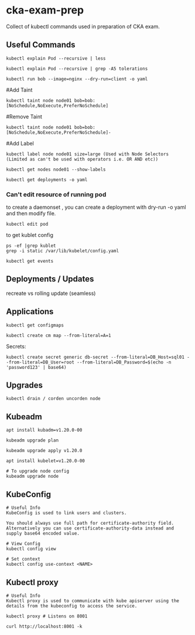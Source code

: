 # cka-exam-prep
Collect of kubectl commands used in preparation of CKA exam.

## Useful Commands

```shell
kubectl explain Pod --recursive | less
```

```shell
kubectl explain Pod --recursive | grep -A5 tolerations
```

```shell
kubectl run bob --image=nginx --dry-run=client -o yaml
```

#Add Taint
```shell
kubectl taint node node01 bob=bob:[NoSchedule,NoExecute,PreferNoSchedule]
```

#Remove Taint
```shell
kubectl taint node node01 bob=bob:[NoSchedule,NoExecute,PreferNoSchedule]-
```
#Add Label
```shell
kubectl label node node01 size=large (Used with Node Selectors (Limited as can't be used with operators i.e. OR AND etc))
```

```shell
kubectl get nodes node01 --show-labels
```
```shell
kubectl get deployments -o yaml
```

### Can't edit resource of running pod

to create a daemonset , you can create a deployment with dry-run -o yaml and then modify file.

```shell
kubectl edit pod
```

to get kublet config

```shell
ps -ef |grep kublet 
grep -i static /var/lib/kubelet/config.yaml

kubectl get events
```

## Deployments / Updates

recreate vs rolling update (seamless)

## Applications

```shell
kubectl get configmaps
```
```shell
kubectl create cm map --from-literal=A=1
```
Secrets:
```shell
kubectl create secret generic db-secret --from-literal=DB_Host=sql01 --from-literal=DB_User=root --from-literal=DB_Password=$(echo -n 'password123' | base64)
```
## Upgrades
```shell
kubectl drain / corden uncorden node
```
## Kubeadm
```shell
apt install kubadm=v1.20.0-00
```
```shell
kubeadm upgrade plan
```
```shell
kubeadm upgrade apply v1.20.0
```
```shell
apt install kubelet=v1.20.0-00
```

```shell
# To upgrade node config
kubeadm upgrade node
```
## KubeConfig
```shell
# Useful Info
KubeConfig is used to link users and clusters.

You should always use full path for certificate-authority field.
Alternatively you can use certificate-authority-data instead and supply base64 encoded value.

# View Config
kubectl config view

# Set context
kubectl config use-context <NAME>
```

## Kubectl proxy
```shell
# Useful Info
Kubectl proxy is used to communicate with kube apiserver using the details from the kubeconfig to access the service.

kubectl proxy # Listens on 8001

curl http://localhost:8001 -k
```